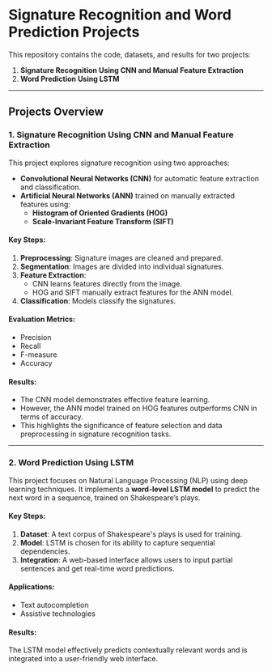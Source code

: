 # Signature Recognition and Word Prediction Projects

This repository contains the code, datasets, and results for two projects:

1. **Signature Recognition Using CNN and Manual Feature Extraction**
2. **Word Prediction Using LSTM**

---

## Projects Overview

### 1. **Signature Recognition Using CNN and Manual Feature Extraction**
This project explores signature recognition using two approaches:
- **Convolutional Neural Networks (CNN)** for automatic feature extraction and classification.
- **Artificial Neural Networks (ANN)** trained on manually extracted features using:
  - **Histogram of Oriented Gradients (HOG)**
  - **Scale-Invariant Feature Transform (SIFT)**

#### Key Steps:
1. **Preprocessing**: Signature images are cleaned and prepared.
2. **Segmentation**: Images are divided into individual signatures.
3. **Feature Extraction**:
   - CNN learns features directly from the image.
   - HOG and SIFT manually extract features for the ANN model.
4. **Classification**: Models classify the signatures.

#### Evaluation Metrics:
- Precision
- Recall
- F-measure
- Accuracy

#### Results:
- The CNN model demonstrates effective feature learning.
- However, the ANN model trained on HOG features outperforms CNN in terms of accuracy.
- This highlights the significance of feature selection and data preprocessing in signature recognition tasks.

---

### 2. **Word Prediction Using LSTM**
This project focuses on Natural Language Processing (NLP) using deep learning techniques. It implements a **word-level LSTM model** to predict the next word in a sequence, trained on Shakespeare’s plays.

#### Key Steps:
1. **Dataset**: A text corpus of Shakespeare's plays is used for training.
2. **Model**: LSTM is chosen for its ability to capture sequential dependencies.
3. **Integration**: A web-based interface allows users to input partial sentences and get real-time word predictions.

#### Applications:
- Text autocompletion
- Assistive technologies

#### Results:
The LSTM model effectively predicts contextually relevant words and is integrated into a user-friendly web interface.



